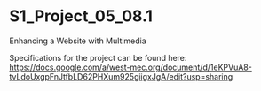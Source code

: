 # S1_Project_05_08.1
Enhancing a Website with Multimedia

Specifications for the project can be found here: https://docs.google.com/a/west-mec.org/document/d/1eKPVuA8-tvLdoUxgpFnJtfbLD62PHXum925giigxJgA/edit?usp=sharing
